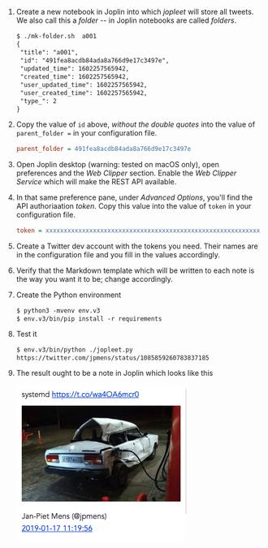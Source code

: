 

1. Create a new notebook in Joplin into which _jopleet_ will store all tweets. We also call this a _folder_ -- in Joplin notebooks are called _folders_.

   ```console
   $ ./mk-folder.sh  a001
   {
    "title": "a001",
    "id": "491fea8acdb84ada8a766d9e17c3497e",
    "updated_time": 1602257565942,
    "created_time": 1602257565942,
    "user_updated_time": 1602257565942,
    "user_created_time": 1602257565942,
    "type_": 2
   }

2. Copy the value of `id` above, _without the double quotes_ into the value of `parent_folder =` in your configuration file.

   ```ini
   parent_folder = 491fea8acdb84ada8a766d9e17c3497e
   ```

3. Open Joplin desktop (warning: tested on macOS only), open preferences and the _Web Clipper_ section. Enable the _Web Clipper Service_ which will make the REST API available.

4. In that same preference pane, under _Advanced Options_, you'll find the API authoriaation _token_. Copy this value into the value of `token` in your configuration file.

   ```ini
   token = xxxxxxxxxxxxxxxxxxxxxxxxxxxxxxxxxxxxxxxxxxxxxxxxxxxxxxxxxxxxxxxxxxxxxxxxxxxxxxxxxxxxxxxxxxxxxxxxxxxxxxxxxxxxxxxxxxxxxxxxxxxxxxxx
   ```

5. Create a Twitter dev account with the tokens you need. Their names are in the configuration file and you fill in the values accordingly.

6. Verify that the Markdown template which will be written to each note is the way you want it to be; change accordingly.

7. Create the Python environment

   ```console
   $ python3 -mvenv env.v3
   $ env.v3/bin/pip install -r requirements

8. Test it

   ```console
   $ env.v3/bin/python ./jopleet.py https://twitter.com/jpmens/status/1085859260783837185
   ```

9. The result ought to be a note in Joplin which looks like this

   ![joplin note](rabbit-6976.png)
